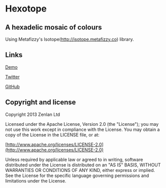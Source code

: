 # Hexotope

## A hexadelic mosaic of colours

Using Metafizzy's Isotope(http://isotope.metafizzy.co) library.

## Links

[Demo](http://www.zenlan.com/hexotope)

[Twitter](http://twitter.com/zenlan)

[GitHub](http://github.com/zenlan)


## Copyright and license

Copyright 2013 Zenlan Ltd

Licensed under the Apache License, Version 2.0 (the "License");
you may not use this work except in compliance with the License.
You may obtain a copy of the License in the LICENSE file, or at:

  [http://www.apache.org/licenses/LICENSE-2.0](http://www.apache.org/licenses/LICENSE-2.0)

Unless required by applicable law or agreed to in writing, software
distributed under the License is distributed on an "AS IS" BASIS,
WITHOUT WARRANTIES OR CONDITIONS OF ANY KIND, either express or implied.
See the License for the specific language governing permissions and
limitations under the License.